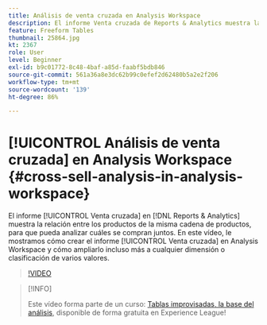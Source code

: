 ```yaml
---
title: Análisis de venta cruzada en Analysis Workspace
description: El informe Venta cruzada de Reports & Analytics muestra la relación entre los productos de la misma cadena de productos, para que pueda analizar cuáles se compran juntos. En este vídeo, le mostramos cómo crear el informe Venta cruzada en Analysis Workspace y cómo ampliarlo incluso más a cualquier dimensión o clasificación de varios valores.
feature: Freeform Tables
thumbnail: 25864.jpg
kt: 2367
role: User
level: Beginner
exl-id: b9c01772-8c48-4baf-a85d-faabf5bdb846
source-git-commit: 561a36a8e3dc62b99c0efef2d62480b5a2e2f206
workflow-type: tm+mt
source-wordcount: '139'
ht-degree: 86%

---
```


# [!UICONTROL Análisis de venta cruzada] en Analysis Workspace {#cross-sell-analysis-in-analysis-workspace}

El informe [!UICONTROL Venta cruzada] en [!DNL Reports & Analytics] muestra la relación entre los productos de la misma cadena de productos, para que pueda analizar cuáles se compran juntos. En este vídeo, le mostramos cómo crear el informe [!UICONTROL Venta cruzada] en Analysis Workspace y cómo ampliarlo incluso más a cualquier dimensión o clasificación de varios valores.

>[!VIDEO](https://video.tv.adobe.com/v/25864/?quality=12)

>[!INFO]
>
> Este vídeo forma parte de un curso: [Tablas improvisadas, la base del análisis](https://experienceleague.adobe.com/?recommended=Analytics-U-1-2020.3), disponible de forma gratuita en Experience League!

